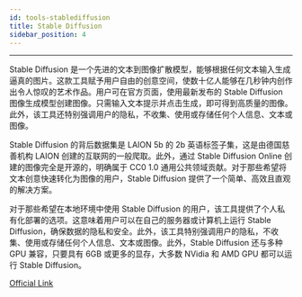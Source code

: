 ```yaml
---
id: tools-stablediffusion
title: Stable Diffusion
sidebar_position: 4
---
```


----

Stable Diffusion 是一个先进的文本到图像扩散模型，能够根据任何文本输入生成逼真的图片。这款工具赋予用户自由的创意空间，使数十亿人能够在几秒钟内创作出令人惊叹的艺术作品。用户可在官方页面，使用最新发布的 Stable Diffusion 图像生成模型创建图像。只需输入文本提示并点击生成，即可得到高质量的图像。此外，该工具还特别强调用户的隐私，不收集、使用或存储任何个人信息、文本或图像。

Stable Diffusion 的背后数据集是 LAION 5b 的 2b 英语标签子集，这是由德国慈善机构 LAION 创建的互联网的一般爬取。此外，通过 Stable Diffusion Online 创建的图像完全是开源的，明确属于 CC0 1.0 通用公共领域贡献。对于那些希望将文本创意快速转化为图像的用户，Stable Diffusion 提供了一个简单、高效且直观的解决方案。

对于那些希望在本地环境中使用 Stable Diffusion 的用户，该工具提供了个人私有化部署的选项。这意味着用户可以在自己的服务器或计算机上运行 Stable Diffusion，确保数据的隐私和安全。此外，该工具特别强调用户的隐私，不收集、使用或存储任何个人信息、文本或图像。此外，Stable Diffusion 还与多种 GPU 兼容，只要具有 6GB 或更多的显存，大多数 NVidia 和 AMD GPU 都可以运行 Stable Diffusion。

[Official Link](https://stablediffusionweb.com/)